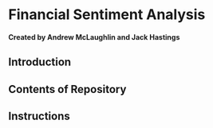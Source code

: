 # Financial Sentiment Analysis 

#### Created by Andrew McLaughlin and Jack Hastings

## Introduction 


## Contents of Repository

## Instructions
